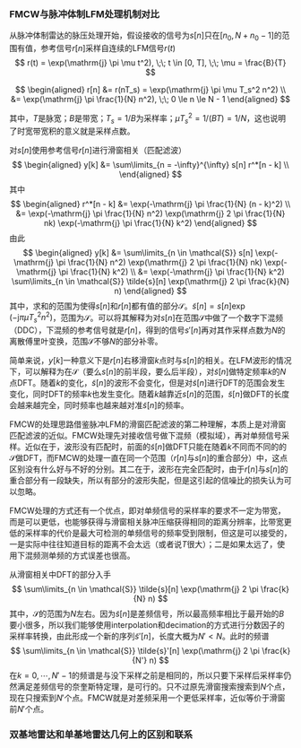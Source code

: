### FMCW与脉冲体制LFM处理机制对比

从脉冲体制雷达的脉压处理开始，假设接收的信号为$s[n]$只在$[n_0, N + n_0 - 1]$的范围有值，参考信号$r[n]$采样自连续的LFM信号$r(t)$
$$
r(t) = \exp(\mathrm{j} \pi \mu t^2), \;\; t \in [0, T], \;\; \mu = \frac{B}{T}
$$

$$
\begin{aligned}
r[n] &= r(nT_s) = \exp(\mathrm{j} \pi \mu T_s^2 n^2) \\
&= \exp(\mathrm{j} \pi \frac{1}{N} n^2), \;\; 0 \le n \le N - 1
\end{aligned}
$$

其中，$T$是脉宽；$B$是带宽；$T_s = 1 / B$为采样率；$\mu T_s^2 = 1 / (BT) = 1 / N$，这也说明了时宽带宽积的意义就是采样点数。

对$s[n]$使用参考信号$r[n]$进行滑窗相关（匹配滤波）
$$
\begin{aligned}
y[k] &= \sum\limits_{n = -\infty}^{\infty} s[n] r^*[n - k] \\
\end{aligned}
$$
其中
$$
\begin{aligned}
r^*[n - k] &= \exp(-\mathrm{j} \pi \frac{1}{N} (n - k)^2) \\
&= \exp(-\mathrm{j} \pi \frac{1}{N} n^2) \exp(\mathrm{j} 2 \pi \frac{1}{N} nk) \exp(-\mathrm{j} \pi \frac{1}{N} k^2)
\end{aligned}
$$
由此
$$
\begin{aligned}
y[k] &= \sum\limits_{n \in \mathcal{S}} s[n] \exp(-\mathrm{j} \pi \frac{1}{N} n^2) \exp(\mathrm{j} 2 \pi \frac{1}{N} nk) \exp(-\mathrm{j} \pi \frac{1}{N} k^2) \\
&= \exp(-\mathrm{j} \pi \frac{1}{N} k^2) \sum\limits_{n \in \mathcal{S}} \tilde{s}[n]  \exp(\mathrm{j} 2 \pi \frac{k}{N} n)
\end{aligned}
$$
其中，求和的范围为使得$s[n]$和$r[n]$都有值的部分$\mathcal{S}$。$\tilde{s}[n] = s[n] \exp(-\mathrm{j} \pi \mu T_s^2 n^2)$，范围为$\mathcal{S}$。可以将其解释为对$s[n]$在范围$\mathcal{S}$中做了一个数字下混频（DDC），下混频的参考信号就是$r[n]$，得到的信号$s'[n]$再对其作采样点数为$N$的离散傅里叶变换，范围$\mathcal{S}$不够$N$的部分补零。

简单来说，$y[k]$一种意义下是$r[n]$右移滑窗$k$点时与$s[n]$的相关。在LFM波形的情况下，可以解释为在$\mathcal{S}$（要么$s[n]$的前半段，要么后半段），对$\tilde{s}[n]$做特定频率$k$的$N$点DFT。随着$k$的变化，$\tilde{s}[n]$的波形不会变化，但是对$\tilde{s}[n]$进行DFT的范围会发生变化，同时DFT的频率$k$也发生变化。随着$k$越靠近$s[n]$的范围，$\tilde{s}[n]$做DFT的长度会越来越完全，同时频率也越来越对准$\tilde{s}[n]$的频率。

FMCW的处理思路借鉴脉冲LFM的滑窗匹配滤波的第二种理解，本质上是对滑窗匹配滤波的近似。FMCW处理先对接收信号做下混频（模拟域），再对单频信号采样。近似在于，波形没有匹配时，前面的$\tilde{s}[n]$做DFT只能在随着$k$不同而不同的的$\mathcal{S}$做DFT，而FMCW的处理一直在同一个范围（$r[n]$与$s[n]$的重合部分）中，这点区别没有什么好与不好的分别。其二在于，波形在完全匹配时，由于$r[n]$与$s[n]$的重合部分有一段缺失，所以有部分的波形失配，但是这引起的信噪比的损失认为可以忽略。

FMCW处理的方式还有一个优点，即对单频信号的采样率的要求不一定为带宽，而是可以更低，也能够获得与滑窗相关脉冲压缩获得相同的距离分辨率，比带宽更低的采样率的代价是最大可检测的单频信号的频率受到限制，但这是可以接受的，一是实际中往往知道目标的距离不会太远（或者说$T$很大）；二是如果太远了，使用下混频测单频的方式误差也很高。

从滑窗相关中DFT的部分入手
$$
\sum\limits_{n \in \mathcal{S}} \tilde{s}[n]  \exp(\mathrm{j} 2 \pi \frac{k}{N} n)
$$
其中，$\mathcal{S}$的范围为$N$左右。因为$\tilde{s}[n]$是差频信号，所以最高频率相比于最开始的$B$要小很多，所以我们能够使用interpolation和decimation的方式进行分数因子的采样率转换，由此形成一个新的序列$\tilde{s}'[n]$，长度大概为$N' < N$。此时的频谱
$$
\sum\limits_{n \in \mathcal{S}} \tilde{s}'[n]  \exp(\mathrm{j} 2 \pi \frac{k}{N'} n)
$$
在$k = 0, \cdots ,N' - 1$的频谱是与没下采样之前是相同的，所以只要下采样后采样率仍然满足差频信号的奈奎斯特定理，是可行的。只不过原先滑窗搜索搜索到$N$个点，现在只搜索到$N'$个点。FMCW就是对差频采用一个更低采样率，近似等价于滑窗前$N'$个点。



### 双基地雷达和单基地雷达几何上的区别和联系

